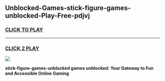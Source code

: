 
## Unblocked-Games-stick-figure-games-unblocked-Play-Free-pdjvj
<h3>
<a href="https://premium76.site?title=stick-figure-games-unblocked&ref=10A">CLICK TO PLAY</a></h3>
<hr>

<h3>
<a href="https://premium76.site?title=stick-figure-games-unblocked&ref=10A">CLICK 2 PLAY</a>
  
</h3>

<a href="https://premium76.site?title=stick-figure-games-unblocked&ref=10A"><img src="https://clearcache.store/games.png"></a>


**stick-figure-games-unblocked games unblocked: Your Gateway to Fun and Accessible Online Gaming**

